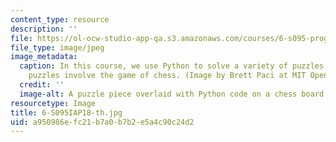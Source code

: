 ```yaml
---
content_type: resource
description: ''
file: https://ol-ocw-studio-app-qa.s3.amazonaws.com/courses/6-s095-programming-for-the-puzzled-january-iap-2018/a950986efc21b7a0b7b2e5a4c90c24d2_6-S095IAP18-th.jpg
file_type: image/jpeg
image_metadata:
  caption: In this course, we use Python to solve a variety of puzzles. Two of the
    puzzles involve the game of chess. (Image by Brett Paci at MIT OpenCourseWare.)
  credit: ''
  image-alt: A puzzle piece overlaid with Python code on a chess board.
resourcetype: Image
title: 6-S095IAP18-th.jpg
uid: a950986e-fc21-b7a0-b7b2-e5a4c90c24d2
---
```

